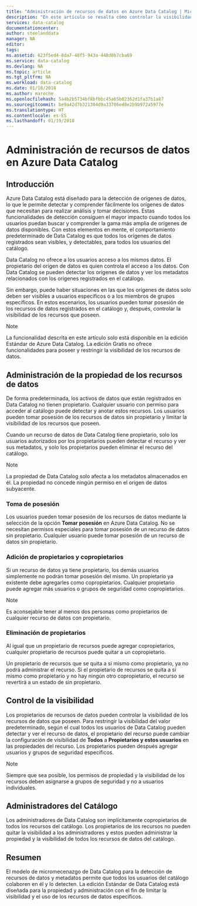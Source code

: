 ```yaml
---
title: "Administración de recursos de datos en Azure Data Catalog | Microsoft Docs"
description: "En este artículo se resalta cómo controlar la visibilidad y la propiedad de los recursos de datos registrados en Azure Data Catalog."
services: data-catalog
documentationcenter: 
author: steelanddata
manager: NA
editor: 
tags: 
ms.assetid: 623f5ed4-8da7-48f5-943a-448d0b7cba69
ms.service: data-catalog
ms.devlang: NA
ms.topic: article
ms.tgt_pltfrm: NA
ms.workload: data-catalog
ms.date: 01/18/2018
ms.author: maroche
ms.openlocfilehash: 5a4b2b5734bf8bfbbc45a65b02362d1fa37b1a87
ms.sourcegitcommit: be9a42d7b321304d9a33786ed8e2b9b972a5977e
ms.translationtype: HT
ms.contentlocale: es-ES
ms.lasthandoff: 01/19/2018
---
```

# <a name="manage-data-assets-in-azure-data-catalog"></a>Administración de recursos de datos en Azure Data Catalog
## <a name="introduction"></a>Introducción
Azure Data Catalog está diseñado para la detección de orígenes de datos, lo que le permite detectar y comprender fácilmente los orígenes de datos que necesitan para realizar análisis y tomar decisiones. Estas funcionalidades de detección consiguen el mayor impacto cuando todos los usuarios puedan buscar y comprender la gama más amplia de orígenes de datos disponibles. Con estos elementos en mente, el comportamiento predeterminado de Data Catalog es que todos los orígenes de datos registrados sean visibles, y detectables, para todos los usuarios del catálogo.

Data Catalog no ofrece a los usuarios acceso a los mismos datos. El propietario del origen de datos es quien controla el acceso a los datos. Con Data Catalog se pueden detectar los orígenes de datos y ver los metadatos relacionados con los orígenes registrados en el catálogo.

Sin embargo, puede haber situaciones en las que los orígenes de datos solo deben ser visibles a usuarios específicos o a los miembros de grupos específicos. En estos escenarios, los usuarios pueden tomar posesión de los recursos de datos registrados en el catálogo y, después, controlar la visibilidad de los recursos que poseen.

> [!NOTE]
> La funcionalidad descrita en este artículo solo está disponible en la edición Estándar de Azure Data Catalog. La edición Gratis no ofrece funcionalidades para poseer y restringir la visibilidad de los recursos de datos.
>
>

## <a name="manage-ownership-of-data-assets"></a>Administración de la propiedad de los recursos de datos
De forma predeterminada, los activos de datos que están registrados en Data Catalog no tienen propietario. Cualquier usuario con permiso para acceder al catálogo puede detectar y anotar estos recursos. Los usuarios pueden tomar posesión de los recursos de datos sin propietario y limitar la visibilidad de los recursos que poseen.

Cuando un recurso de datos de Data Catalog tiene propietario, solo los usuarios autorizados por los propietarios pueden detectar el recurso y ver sus metadatos, y solo los propietarios pueden eliminar el recurso del catálogo.

> [!NOTE]
> La propiedad de Data Catalog solo afecta a los metadatos almacenados en él. La propiedad no concede ningún permiso en el origen de datos subyacente.
>
>

### <a name="take-ownership"></a>Toma de posesión
Los usuarios pueden tomar posesión de los recursos de datos mediante la selección de la opción **Tomar posesión** en Azure Data Catalog. No se necesitan permisos especiales para tomar posesión de un recurso de datos sin propietario. Cualquier usuario puede tomar posesión de un recurso de datos sin propietario.

### <a name="add-owners-and-co-owners"></a>Adición de propietarios y copropietarios
Si un recurso de datos ya tiene propietario, los demás usuarios simplemente no podrán tomar posesión del mismo. Un propietario ya existente debe agregarles como copropietarios. Cualquier propietario puede agregar más usuarios o grupos de seguridad como copropietarios.

> [!NOTE]
> Es aconsejable tener al menos dos personas como propietarios de cualquier recurso de datos con propietario.
>
>

### <a name="remove-owners"></a>Eliminación de propietarios
Al igual que un propietario de recursos puede agregar copropietarios, cualquier propietario de recursos puede quitar a un copropietario.

Un propietario de recursos que se quita a sí mismo como propietario, ya no podrá administrar el recurso. Si el propietario de recursos se quita a sí mismo como propietario y no hay ningún otro copropietario, el recurso se revertirá a un estado de sin propietario.

## <a name="control-visibility"></a>Control de la visibilidad
Los propietarios de recursos de datos pueden controlar la visibilidad de los recursos de datos que poseen. Para restringir la visibilidad del valor predeterminado, según el cual todos los usuarios de Data Catalog pueden detectar y ver el recurso de datos, el propietario del recurso puede cambiar la configuración de visibilidad de **Todos** a **Propietarios y estos usuarios** en las propiedades del recurso. Los propietarios pueden después agregar usuarios y grupos de seguridad específicos.

> [!NOTE]
> Siempre que sea posible, los permisos de propiedad y la visibilidad de los recursos deben asignarse a grupos de seguridad y no a usuarios individuales.
>
>

## <a name="catalog-administrators"></a>Administradores del Catálogo
Los administradores de Data Catalog son implícitamente copropietarios de todos los recursos del catálogo. Los propietarios de los recursos no pueden quitar la visibilidad a los administradores y estos pueden administrar la propiedad y la visibilidad de todos los recursos de datos del catálogo.

## <a name="summary"></a>Resumen
El modelo de micromecenazgo de Data Catalog para la detección de recursos de datos y metadatos permite que todos los usuarios del catálogo colaboren en él y lo detecten. La edición Estándar de Data Catalog está diseñada para la propiedad y administración con el fin de limitar la visibilidad y el uso de los recursos de datos específicos.

